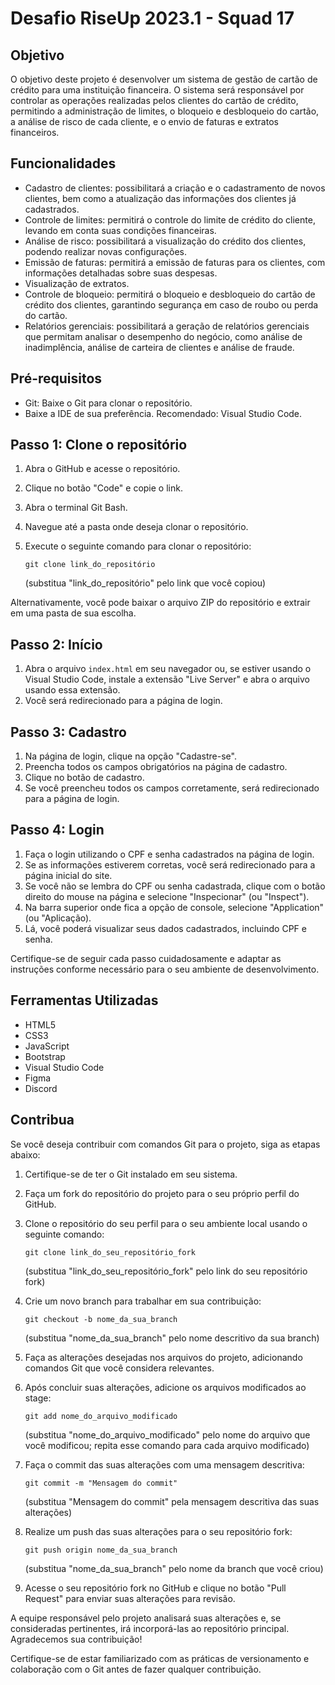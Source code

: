 # Desafio RiseUp 2023.1 - Squad 17

## Objetivo 

O objetivo deste projeto é desenvolver um sistema de gestão de cartão de crédito
para uma instituição financeira. O sistema será responsável por controlar as
operações realizadas pelos clientes do cartão de crédito, permitindo a administração
de limites, o bloqueio e desbloqueio do cartão, a análise de risco de cada cliente, e o
envio de faturas e extratos financeiros.

## Funcionalidades

- Cadastro de clientes: possibilitará a criação e o cadastramento de novos clientes, bem como a atualização das informações dos clientes já cadastrados.
- Controle de limites: permitirá o controle do limite de crédito do cliente, levando em conta suas condições financeiras.
- Análise de risco: possibilitará a visualização do crédito dos clientes, podendo realizar novas configurações.
- Emissão de faturas: permitirá a emissão de faturas para os clientes, com informações detalhadas sobre suas despesas.
- Visualização de extratos.
- Controle de bloqueio: permitirá o bloqueio e desbloqueio do cartão de crédito dos clientes, garantindo segurança em caso de roubo ou perda do cartão.
- Relatórios gerenciais: possibilitará a geração de relatórios gerenciais que permitam analisar o desempenho do negócio, como análise de inadimplência, análise de carteira de clientes e análise de fraude.

## Pré-requisitos

- Git: Baixe o Git para clonar o repositório.
- Baixe a IDE de sua preferência. Recomendado: Visual Studio Code.

## Passo 1: Clone o repositório

1. Abra o GitHub e acesse o repositório.
2. Clique no botão "Code" e copie o link.
3. Abra o terminal Git Bash.
4. Navegue até a pasta onde deseja clonar o repositório.
5. Execute o seguinte comando para clonar o repositório:

   ```
   git clone link_do_repositório
   ```
   (substitua "link_do_repositório" pelo link que você copiou)

Alternativamente, você pode baixar o arquivo ZIP do repositório e extrair em uma pasta de sua escolha.

## Passo 2: Início

1. Abra o arquivo `index.html` em seu navegador ou, se estiver usando o Visual Studio Code, instale a extensão "Live Server" e abra o arquivo usando essa extensão.
2. Você será redirecionado para a página de login.

## Passo 3: Cadastro

1. Na página de login, clique na opção "Cadastre-se".
2. Preencha todos os campos obrigatórios na página de cadastro.
3. Clique no botão de cadastro.
4. Se você preencheu todos os campos corretamente, será redirecionado para a página de login.

## Passo 4: Login

1. Faça o login utilizando o CPF e senha cadastrados na página de login.
2. Se as informações estiverem corretas, você será redirecionado para a página inicial do site.
3. Se você não se lembra do CPF ou senha cadastrada, clique com o botão direito do mouse na página e selecione "Inspecionar" (ou "Inspect").
4. Na barra superior onde fica a opção de console, selecione "Application" (ou "Aplicação).
5. Lá, você poderá visualizar seus dados cadastrados, incluindo CPF e senha.

Certifique-se de seguir cada passo cuidadosamente e adaptar as instruções conforme necessário para o seu ambiente de desenvolvimento.

## Ferramentas Utilizadas

- HTML5
- CSS3
- JavaScript
- Bootstrap
- Visual Studio Code
- Figma
- Discord


## Contribua

Se você deseja contribuir com comandos Git para o projeto, siga as etapas abaixo:

1. Certifique-se de ter o Git instalado em seu sistema.
2. Faça um fork do repositório do projeto para o seu próprio perfil do GitHub.
3. Clone o repositório do seu perfil para o seu ambiente local usando o seguinte comando:
   ```
   git clone link_do_seu_repositório_fork
   ```
   (substitua "link_do_seu_repositório_fork" pelo link do seu repositório fork)

4. Crie um novo branch para trabalhar em sua contribuição:
   ```
   git checkout -b nome_da_sua_branch
   ```
   (substitua "nome_da_sua_branch" pelo nome descritivo da sua branch)

5. Faça as alterações desejadas nos arquivos do projeto, adicionando comandos Git que você considera relevantes.
6. Após concluir suas alterações, adicione os arquivos modificados ao stage:
   ```
   git add nome_do_arquivo_modificado
   ```
   (substitua "nome_do_arquivo_modificado" pelo nome do arquivo que você modificou; repita esse comando para cada arquivo modificado)

7. Faça o commit das suas alterações com uma mensagem descritiva:
   ```
   git commit -m "Mensagem do commit"
   ```
   (substitua "Mensagem do commit" pela mensagem descritiva das suas alterações)

8. Realize um push das suas alterações para o seu repositório fork:
   ```
   git push origin nome_da_sua_branch
   ```
   (substitua "nome_da_sua_branch" pelo nome da branch que você criou)

9. Acesse o seu repositório fork no GitHub e clique no botão "Pull Request" para enviar suas alterações para revisão.

A equipe responsável pelo projeto analisará suas alterações e, se consideradas pertinentes, irá incorporá-las ao repositório principal. Agradecemos sua contribuição!

Certifique-se de estar familiarizado com as práticas de versionamento e colaboração com o Git antes de fazer qualquer contribuição.
